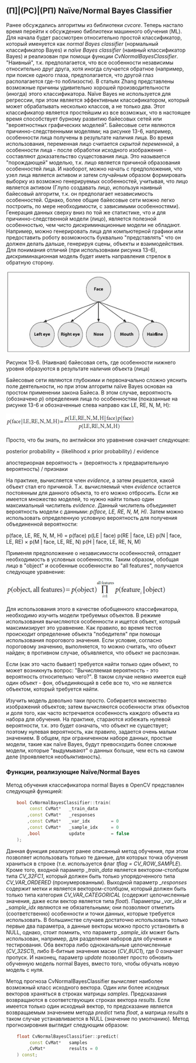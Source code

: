 ## (П]|(РС)|(РП) Naïve/Normal Bayes Classifier

Ранее обсуждались алгоритмы из библиотеки *cvcore*. Теперь настало время перейти к обсуждению библиотеки машинного обучения (ML). Для начала будет рассмотрен относительно простой классификатор, который именуется как *normal Bayes classifier* (нормальный классификатор Bayes) и *naïve Bayes classifier* (наивный классификатор Bayes) и реализован при помощи функции *CvNormalBayesClassifier*. "Наивный", т.к. предполагается, что все особенности независимы относительно друг друга, хотя иногда случается обратное (например, при поиске одного глаза, предполагается, что другой глаз располагается где-то поблизости). В статьях Zhang представлены возможные причины удивительно хорошей производительности (иногда) этого классификатора. Naïve Bayes не используется для регрессии, при этом является эффективным классификатором, который может обрабатывать несколько классов, а не только два. Этот классификатор является простейшим из все возможых, что в настоящее время способствует бурному развитию байесовых сетей или "вероятностных графических моделей". Байесовые сети являются причинно-следственными моделями; на рисунке 13-6, например, особенности лица получены в результате наличия лица. Во время использования, переменная лицо считается *скрытой переменной*, а особенности лица - после обработки исходного изображения - составляют доказательство сущестования лица. Это называется "порождающей" моделью, т.к. лицо является причиной образования особенностей лица. И наоборот, можно начать с предположения, что узел лица является активом и затем случайным образом формировать выборку из возможно генерируемых особенностей, учитывая, что лицо является активом (Глупо создавать лицо, используя наивный байесовый алгоритм, т.к. он предполагает независимость особенностей. Однако, более общие байесовые сети можно легко построить, по мере необходимости, с зависимыми особенностями). Генерация данных сверху вниз по той же статистике, что и для причинно-следственной модели (лицо), является полезной особенностью, чем чисто дискриминационные модели не обладают. Например, можно генерировать лица для компьютерной графики или предоставить роботу возможность буквально "представлять" что он должен делать дальше, генерируя сцены, объекты и взаимодействия. Для понимания отличий (при использовнаии рисунка 13-6), дискриминационная модель будет иметь направления стрелок в обратную сторону.

![Рисунок 13-6 не найден](Images/Pic_13_6.jpg)

Рисунок 13-6. (Наивная) байесовая сеть, где особенности нижнего уровня образуются в результате наличия объекта (лица)

Байесовые сети являются глубокими и первоначально сложно уяснить поле деятельности, но при этом алгоритм naïve Bayes основан на простом применении закона Байеса. В этом случае, вероятность (обозначено *p*) определения лица по особенностям (показанные на рисунке 13-6 и обозначенные слева направо как LE, RE, N, M, H):

![Формула 13-8 не найдена](Images/Frml_13_8.jpg)

Просто, что бы знать, по английски это уравнение означает следующее:

posterior probability = (likelihood x prior probability) / evidence

апостериорная вероятность = (вероятность x предварительную вероятность) / признаки

На практике, вычисляется член *evidence*, а затем решается, какой объект стал его причиной. Т.к. вычисляемый член *evidence* остается постоянным для данного объекта, то его можно отбросить. Если же имеется множество моделей, то нужно найти только один максимальный числитель *evidence*. Данный числитель объединяет вероятность модели с данными: *p(face, LE, RE, N, M, H)*. Затем можно использовать определенную условную вероятность для получения объединенной вероятности:

p(face, LE, RE, N, M, H) = p(face) p(LE | face) p(RE | face, LE) p(N | face, LE, RE) × p(M | face, LE, RE, N) p(H | face, LE, RE, N, M)

Применяя предположение о независимости особенностей, отпадает необходимость в условных особенностях. Таким образом, обобщая лицо в "object" и особенные особенности во "all features", получается следующее уравнение:

![Формула 13-9 не найдена](Images/Frml_13_9.jpg)

Для использования этого в качестве обобщенного классификатора, необходимо изучить модели требуемых объектов. В режиме использования вычисляются особенности и ищется объект, который максимизирует это уравнение. Как правило, во время тестов проискодит определение объекта "победителя" при помощи использования порогового значения. Если условие, согласно пороговому значению, выполняется, то можно считать, что объект найден; в противном случае, объявляется, что объект не распознан.

Если (как это часто бывает) требуется найти только один объект, то может возникнуть вопрос: "Вычисляемая вероятность - это вероятность относительно чего?". В таком случае неявно имеется ещё один объект - фон, объединяющий в себе все то, что не является объектом, который требуется найти.

Изучить модель довольно таки просто. Собирается множество изображений объектов; затем вычисляются особенности этих объектов и доля того, как часто встречается особенность каждого объекта из набора для обучения. На практике, стараются избежать нулевой вероятности, т.к. это будет означать, что объект не существует; поэтому нулевая вероятность, как правило, задается очень малым значением. В общем, при ограниченном наборе данных, простые модели, такие как naïve Bayes, будут превосходить более сложные модели, которые "выдумывают" о данных больше, чем есть на самом деле (проявляется необъяктивность).

### Функции, реализующие Naïve/Normal Bayes

Метод обучения классификатора normal Bayes в OpenCV представлен следующей функцией:

```cpp
	bool CvNormalBayesClassifier::train(
		 const CvMat* 	_train_data
		,const CvMat* 	_responses
		,const CvMat* 	_var_idx 		= 0
		,const CvMat* 	_sample_idx 	= 0
		,bool 			update 			= false
	);
```

Данная функция реализует ранее описанный метод обучения, при этом позволяет использовать только те данные, для которых точка обучения храниться в строке (т.е. используется флаг *tflag = CV_ROW_SAMPLE*). Кроме того, входной параметр *_train_data* является вектором-столбцом типа *CV_32FC1*, который должен быть только упорядоченного типа *CV_VAR_ORDERED* (пронумерованным). Выходной параметр *_responses* содержит метки и является вектором-столбцом, который должен быть только типа категория *CV_VAR_CATEGORICAL* (содержит целочисленные значения, даже если вектор является типа *float*). Параметры *_var_idx* и *_sample_idx* являются не обязательными; они позволяют отметить (соответственно) особенности и точки данных, которые требуется использовать. В большинстве случаев достаточно использовать только первые два параметра, а данные векторы можно просто установить в NULL, однако, стоит помнить, что параметр *_sample_idx* может быть использован, например, для разделения наборов для обучения и тестирования. Оба вектора либо одноканальные целочисленные (*CV_32SC1*), либо 8-битные значения маски (*CV_8UC1*), где 0 означает пропуск. И наконец, параметр *update* позволяет просто обновить обученную модель normal Bayes, вместо того, чтобы обучать новую модель с нуля.

Метод прогноза CvNormalBayesClassifier вычисляет наиболее возможный класс исходного вектора. Один или более исходных векторов храняться в строках матрицы *samples*. Предсказания возвращаются в соответствующих строках вектора *results*. Если имеется только один исходный вектор, то предсказание является возвращаемым значением метода *predict* типа *float*, а матрица *results* в таком случае устанавливается в NULL (значение по умолчанию). Метод прогнозировния выглядит следующим образом:

```cpp
	float CvNormalBayesClassifier::predict(
		 const CvMat* 	samples
		,CvMat* 		results = 0
	) const;
```